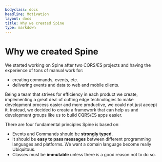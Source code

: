 ```yaml
---
bodyclass: docs
headline: Motivation
layout: docs
title: Why we created Spine
type: markdown
---
```


# Why we created Spine

We started working on Spine after two CQRS/ES projects and having the experience
of tons of manual work for:

 - creating commands, events, etc.
 - delivering events and data to web and mobile clients.

Being a team that strives for efficiency in each product we create, implementing a great deal of
cutting edge technologies to make development process easier and more productive, we could not just accept it.
Instead, we decided to create a framework that can help us and development groups like us to build CQRS/ES apps easier.

There are four fundamental principles Spine is based on:

 - Events and Commands should be **strongly typed**.
 - It should be **easy to pass messages** between different programming languages and platforms. We want a domain language become really Ubiquitous.
 - Classes must be **immutable** unless there is a good reason not to do so.

